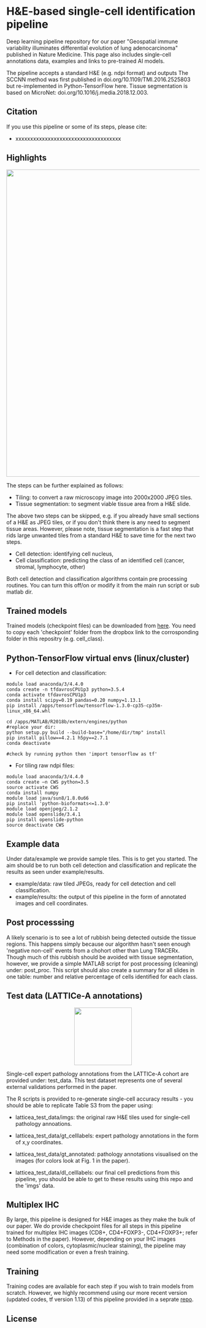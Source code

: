 # H&E-based single-cell identification pipeline
Deep learning pipeline repository for our paper "Geospatial immune variability illuminates differential evolution of  lung adenocarcinoma" published in Nature Medicine. This page also includes single-cell annotations data, examples and links to pre-trained AI models. 

The pipeline accepts a standard H&E (e.g. ndpi format) and outputs  The SCCNN method was first published in doi.org/10.1109/TMI.2016.2525803 but re-implemented in Python-TensorFlow here. Tissue segmentation is based on MicroNet: doi.org/10.1016/j.media.2018.12.003. 

## Citation
If you use this pipeline or some of its steps, please cite: 
* xxxxxxxxxxxxxxxxxxxxxxxxxxxxxxxxxxxx

## Highlights 
<p align="center">
  <img width="800" src="https://github.com/qalid7/compath/blob/master/common/images/pipeline.png">
</p>

The steps can be further explained as follows: 

* Tiling: to convert a raw microscopy image into 2000x2000 JPEG tiles.  
* Tissue segmentation: to segment viable tissue area from a H&E slide. 

The above two steps can be skipped, e.g. if you already have small sections of a H&E as JPEG tiles, or if you don't think there is any need to segment tissue areas. However, please note, tissue segmentation is a fast step that rids large unwanted tiles from a standard H&E to save time for the next two steps. 

* Cell detection: identifying cell nucleus, 
* Cell classification: predicting the class of an identified cell (cancer, stromal, lymphocyte, other)

Both cell detection and classification algorithms contain pre processing routines. You can turn this off/on or modify it from the main run script or sub matlab dir.  

## Trained models

Trained models (checkpoint files) can be downloaded from [here](https://www.dropbox.com/sh/98qaunytnm7u2zo/AABO08G1gvT9jz7KDhiB5BO9a?dl=0). You need to copy each 'checkpoint' folder from the dropbox link to the corrosponding folder in this repositry (e.g. cell_class). 


## Python-TensorFlow virtual envs (linux/cluster) 

* For cell detection and classification: 

```
module load anaconda/3/4.4.0
conda create -n tfdavrosCPU1p3 python=3.5.4
conda activate tfdavrosCPU1p3
conda install scipy=0.19 pandas=0.20 numpy=1.13.1
pip install /apps/tensorflow/tensorflow-1.3.0-cp35-cp35m-linux_x86_64.whl

cd /apps/MATLAB/R2018b/extern/engines/python
#replace your dir:
python setup.py build --build-base="/home/dir/tmp" install
pip install pillow==4.2.1 h5py==2.7.1
conda deactivate

#check by running python then 'import tensorflow as tf'
```
* For tiling raw ndpi files: 

```
module load anaconda/3/4.4.0
conda create –n CWS python=3.5
source activate CWS
conda install numpy
module load java/sun8/1.8.0u66
pip install 'python-bioformats<=1.3.0'
module load openjpeg/2.1.2
module load openslide/3.4.1
pip install openslide-python
source deactivate CWS
```
## Example data

Under data/example we provide sample tiles. This is to get you started. The aim should be to run both cell detection and classification and replicate the results as seen under example/results. 

* example/data: raw tiled JPEGs, ready for cell detection and cell classification.
* example/results: the output of this pipeline in the form of annotated images and cell coordinates. 

## Post processsing

A likely scenario is to see a lot of rubbish being detected outside the tissue regions. This happens simply because our algorithm hasn't seen enough 'negative non-cell' events from a chohort other than Lung TRACERx. Though much of this rubbish should be avoided with tissue segmentation, however, we provide a simple MATLAB script for post processing (cleaning) under: post_proc. This script should also create a summary for all slides in one table: number and relative percentage of cells identified for each class. 


## Test data (LATTICe-A annotations) 
<p align="center">
  <img height="150" src="https://github.com/qalid7/compath/blob/master/common/images/ann_data.png">
</p>

Single-cell expert pathology annotations from the LATTICe-A cohort are provided under: test_data. This test dataset represents one of several external validations performed in the paper. 

The R scripts is provided to re-generate single-cell accuracy results - you should be able to replicate Table S3 from the paper using:    

* latticea_test_data/imgs: the original raw H&E tiles used for single-cell pathology annoations.

* latticea_test_data/gt_celllabels: expert pathology annotations in the form of x,y coordinates. 
* latticea_test_data/gt_annotated: pathology annotations visualised on the images (for colors look at Fig. 1 in the paper). 

* latticea_test_data/dl_celllabels: our final cell predictions from this pipeline, you should be able to get to these results using this repo and the 'imgs' data. 


## Multiplex IHC

By large, this pipeline is designed for H&E images as they make the bulk of our paper. We do provide checkpoint files for all steps in this pipeline trained for multiplex IHC images (CD8+, CD4+FOXP3-, CD4+FOXP3+; refer to Methods in the paper). However, depending on your IHC images (combination of colors, cytoplasmic/nuclear staining), the pipeline may need some modification or even a fresh training.  

## Training 

Training codes are available for each step if you wish to train models from scratch. However, we highly recommend using our more recent version (updated codes, tf version 1.13) of this pipeline provided in a seprate [repo](xxxxxxxxxxxxxxx). 

## License 
